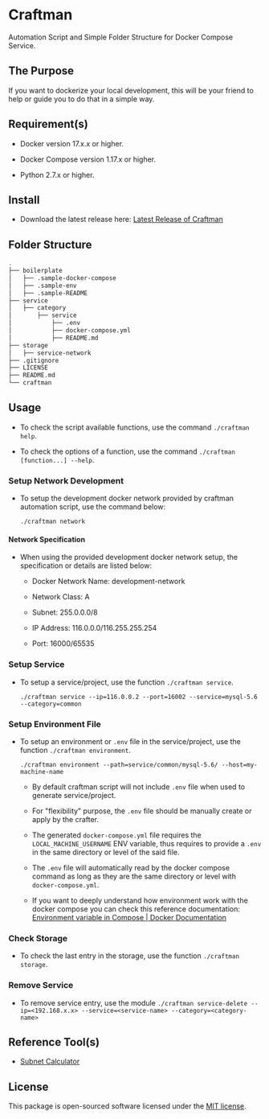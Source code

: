# Craftman

Automation Script and Simple Folder Structure for Docker Compose Service.

## The Purpose

If you want to dockerize your local development, this will be your friend to help or guide you to do that in a simple way.

## Requirement(s)

- Docker version 17.x.x or higher.

- Docker Compose version 1.17.x or higher.

- Python 2.7.x or higher.

## Install

- Download the latest release here: [Latest Release of Craftman](https://github.com/LordDashMe/craftman/releases)

## Folder Structure

```bash
.
├── boilerplate
│   ├── .sample-docker-compose
│   ├── .sample-env
│   ├── .sample-README
├── service
│   ├── category
│       ├── service
│           ├── .env
│           ├── docker-compose.yml
│           ├── README.md
├── storage
│   ├── service-network
├── .gitignore
├── LICENSE
├── README.md
└── craftman
```

## Usage

- To check the script available functions, use the command ```./craftman help```.

- To check the options of a function, use the command ```./craftman [function...] --help```.

### Setup Network Development

- To setup the development docker network provided by craftman automation script, use the command below:

  ```text
  ./craftman network
  ```

#### Network Specification

- When using the provided development docker network setup, the specification or details are listed below:
  
  - Docker Network Name: development-network

  - Network Class: A

  - Subnet: 255.0.0.0/8

  - IP Address: 116.0.0.0/116.255.255.254

  - Port: 16000/65535

### Setup Service

- To setup a service/project, use the function ```./craftman service```.

  ```text
  ./craftman service --ip=116.0.0.2 --port=16002 --service=mysql-5.6 --category=common
  ```

### Setup Environment File

- To setup an environment or ```.env``` file in the service/project, use the function ```./craftman environment```.

  ```text
  ./craftman environment --path=service/common/mysql-5.6/ --host=my-machine-name
  ```

  - By default craftman script will not include ```.env``` file when used to generate service/project.

  - For "flexibility" purpose, the ```.env``` file should be manually create or apply by the crafter.

  - The generated ```docker-compose.yml``` file requires the ```LOCAL_MACHINE_USERNAME``` ENV variable, thus requires to provide a ```.env``` in the same directory or level of the said file.

  - The ```.env``` file will automatically read by the docker compose command as long as they are the same directory or level with ```docker-compose.yml```.

  - If you want to deeply understand how environment work with the docker compose you can check this reference documentation: [Environment variable in Compose | Docker Documentation](https://docs.docker.com/compose/environment-variables/)

### Check Storage

- To check the last entry in the storage, use the function ```./craftman storage```.

### Remove Service

- To remove service entry, use the module ```./craftman service-delete --ip=<192.168.x.x> --service=<service-name> --category=<category-name>```

## Reference Tool(s)

- [Subnet Calculator](https://www.calculator.net/ip-subnet-calculator.html?cclass=any&csubnet=8&cip=116.0.0.0&ctype=ipv4&printit=0&x=49&y=21)

## License

This package is open-sourced software licensed under the [MIT license](https://opensource.org/licenses/MIT).
